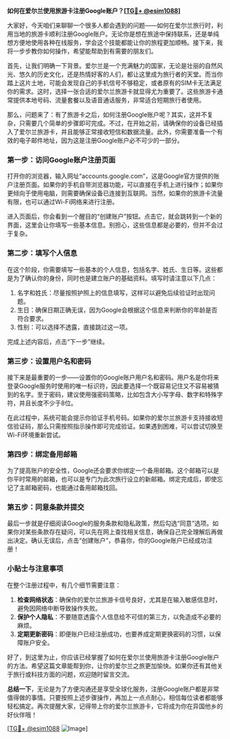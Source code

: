 **如何在爱尔兰使用旅游卡注册Google账户？[[TG💪+ @esim1088](https://t.me/s/esim1088)]**

大家好，今天咱们来聊聊一个很多人都会遇到的问题——如何在爱尔兰旅行时，利用当地的旅游卡顺利注册Google账户。无论你是想在旅途中保持联系，还是单纯想方便地使用各种在线服务，学会这个技能都能让你的旅程更加顺畅。接下来，我将一步步教你如何操作，希望能帮助到有需要的朋友们。

首先，让我们明确一下背景。爱尔兰是一个充满魅力的国家，无论是壮丽的自然风光、悠久的历史文化，还是热情好客的人们，都让这里成为旅行者的天堂。而当你踏上这片土地，可能会发现自己的手机信号不够稳定，或者原有的SIM卡无法满足你的需求。这时，选择一张合适的爱尔兰旅游卡就显得尤为重要了。这些旅游卡通常提供本地号码、流量套餐以及语音通话服务，非常适合短期旅行者使用。

那么，问题来了：有了旅游卡之后，如何注册Google账户呢？其实，这并不复杂，只需要几个简单的步骤即可完成。不过，在开始之前，请确保你的设备已经插入了爱尔兰旅游卡，并且能够正常接收短信和数据流量。此外，你需要准备一个有效的电子邮件地址，因为这是注册Google账户必不可少的一部分。

### **第一步：访问Google账户注册页面**

打开你的浏览器，输入网址“accounts.google.com”，这是Google官方提供的账户注册页面。如果你的手机自带浏览器功能，可以直接在手机上进行操作；如果你更倾向于使用电脑，则需要确保设备已连接到互联网。当然，如果你的旅游卡流量有限，也可以通过Wi-Fi网络来进行注册。

进入页面后，你会看到一个醒目的“创建账户”按钮。点击它，就会跳转到一个新的界面，这里会让你填写一些基本信息。别担心，这些信息都是必要的，但并不会过于复杂。

### **第二步：填写个人信息**

在这个阶段，你需要填写一些基本的个人信息，包括名字、姓氏、生日等。这些都是为了确认你的身份，同时也是建立账户的基础资料。填写时请注意以下几点：

1. 名字和姓氏：尽量按照护照上的信息填写，这样可以避免后续验证时出现问题。
2. 生日：确保日期正确无误，因为Google会根据这个信息来判断你的年龄是否符合要求。
3. 性别：可以选择不透露，直接跳过这一项。

完成上述内容后，点击“下一步”继续。

### **第三步：设置用户名和密码**

接下来是最重要的一步——设置你的Google账户用户名和密码。用户名是你将来登录Google服务时使用的唯一标识符，因此要选择一个既容易记住又不容易被猜到的名字。至于密码，建议使用强密码策略，比如包含大小写字母、数字和特殊字符，并且长度不少于8位。

在此过程中，系统可能会提示你验证手机号码。如果你的爱尔兰旅游卡支持接收短信验证码，那么只需按照指示操作即可完成验证。如果遇到困难，可以尝试切换至Wi-Fi环境重新尝试。

### **第四步：绑定备用邮箱**

为了提高账户的安全性，Google还会要求你绑定一个备用邮箱。这个邮箱可以是你平时常用的邮箱，也可以是专门为此次旅行设立的新邮箱。绑定完成后，即使忘记了主邮箱密码，也能通过备用邮箱找回。

### **第五步：同意条款并提交**

最后一步就是仔细阅读Google的服务条款和隐私政策，然后勾选“同意”选项。如果你对某些条款存在疑问，可以先在网上查找相关信息，确保自己完全理解后再做出决定。确认无误后，点击“创建账户”，恭喜你，你的Google账户已经成功注册！

### **小贴士与注意事项**

在整个注册过程中，有几个细节需要注意：

1. **检查网络状态**：确保你的爱尔兰旅游卡信号良好，尤其是在输入敏感信息时，避免因网络中断导致操作失败。
2. **保护个人隐私**：不要随意透露个人信息给不可信的第三方，以免造成不必要的麻烦。
3. **定期更新密码**：即便账户已经注册成功，也要养成定期更换密码的习惯，以保障账户安全。

好了，到这里为止，你应该已经掌握了如何在爱尔兰使用旅游卡注册Google账户的方法。希望这篇文章能帮到你，让你的爱尔兰之旅更加愉快。如果你还有其他关于旅行或科技方面的问题，欢迎随时留言交流。

**总结一下**，无论是为了方便沟通还是享受全球化服务，注册Google账户都是非常值得做的事情。只要按照上述步骤操作，再加上一点点耐心，相信每位读者都能够轻松搞定。再次提醒大家，记得带上你的爱尔兰旅游卡，它将成为你在异国他乡的好伙伴哦！

[[TG💪+ @esim1088](https://t.me/s/esim1088) ![Image](https://i.postimg.cc/4NQfJmqS/Snipaste-2025-05-13-00-14-12.png)]